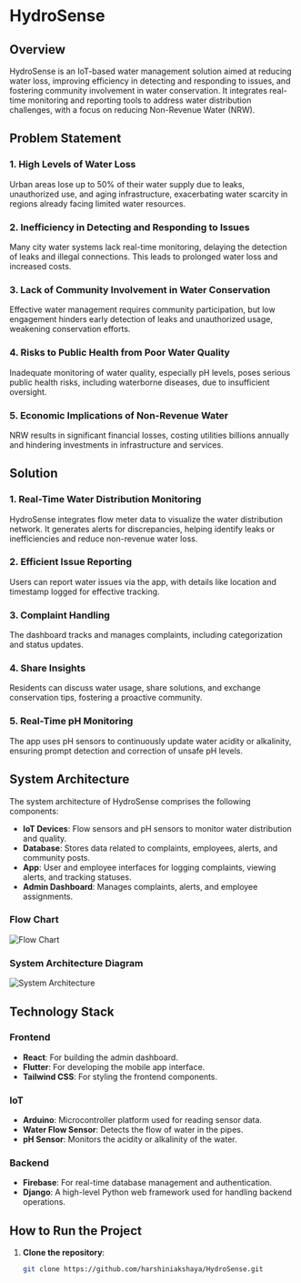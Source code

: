 # HydroSense

## Overview

HydroSense is an IoT-based water management solution aimed at reducing water loss, improving efficiency in detecting and responding to issues, and fostering community involvement in water conservation. It integrates real-time monitoring and reporting tools to address water distribution challenges, with a focus on reducing Non-Revenue Water (NRW).

## Problem Statement

### 1. High Levels of Water Loss
Urban areas lose up to 50% of their water supply due to leaks, unauthorized use, and aging infrastructure, exacerbating water scarcity in regions already facing limited water resources.

### 2. Inefficiency in Detecting and Responding to Issues
Many city water systems lack real-time monitoring, delaying the detection of leaks and illegal connections. This leads to prolonged water loss and increased costs.

### 3. Lack of Community Involvement in Water Conservation
Effective water management requires community participation, but low engagement hinders early detection of leaks and unauthorized usage, weakening conservation efforts.

### 4. Risks to Public Health from Poor Water Quality
Inadequate monitoring of water quality, especially pH levels, poses serious public health risks, including waterborne diseases, due to insufficient oversight.

### 5. Economic Implications of Non-Revenue Water
NRW results in significant financial losses, costing utilities billions annually and hindering investments in infrastructure and services.

## Solution

### 1. Real-Time Water Distribution Monitoring
HydroSense integrates flow meter data to visualize the water distribution network. It generates alerts for discrepancies, helping identify leaks or inefficiencies and reduce non-revenue water loss.

### 2. Efficient Issue Reporting
Users can report water issues via the app, with details like location and timestamp logged for effective tracking.

### 3. Complaint Handling
The dashboard tracks and manages complaints, including categorization and status updates.

### 4. Share Insights
Residents can discuss water usage, share solutions, and exchange conservation tips, fostering a proactive community.

### 5. Real-Time pH Monitoring
The app uses pH sensors to continuously update water acidity or alkalinity, ensuring prompt detection and correction of unsafe pH levels.

## System Architecture

The system architecture of HydroSense comprises the following components:

- **IoT Devices**: Flow sensors and pH sensors to monitor water distribution and quality.
- **Database**: Stores data related to complaints, employees, alerts, and community posts.
- **App**: User and employee interfaces for logging complaints, viewing alerts, and tracking statuses.
- **Admin Dashboard**: Manages complaints, alerts, and employee assignments.

### Flow Chart
![Flow Chart](HydroSense/hydorsense-flowchart.png)

### System Architecture Diagram
![System Architecture](HydroSense/hydrosensor-system-architecture.png)

## Technology Stack

### Frontend
- **React**: For building the admin dashboard.
- **Flutter**: For developing the mobile app interface.
- **Tailwind CSS**: For styling the frontend components.

### IoT
- **Arduino**: Microcontroller platform used for reading sensor data.
- **Water Flow Sensor**: Detects the flow of water in the pipes.
- **pH Sensor**: Monitors the acidity or alkalinity of the water.

### Backend
- **Firebase**: For real-time database management and authentication.
- **Django**: A high-level Python web framework used for handling backend operations.

## How to Run the Project

1. **Clone the repository**:
   ```bash
   git clone https://github.com/harshiniakshaya/HydroSense.git
